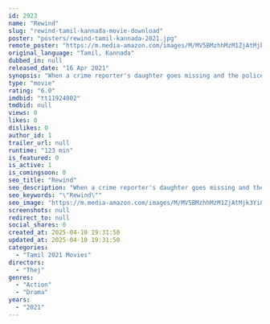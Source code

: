 ```yaml
---
id: 2923
name: "Rewind"
slug: "rewind-tamil-kannada-movie-download"
poster: "posters/rewind-tamil-kannada-2021.jpg"
remote_poster: "https://m.media-amazon.com/images/M/MV5BMzhhMzM1ZjAtMjk3Yi00OWE3LThmY2ItMGRkMWUzMDkzOGNjXkEyXkFqcGdeQXVyNzc2MTc4MTY@._V1_SX300.jpg"
original_language: "Tamil, Kannada"
dubbed_in: null
released_date: "16 Apr 2021"
synopsis: "When a crime reporter's daughter goes missing and the police reach a dead end, he resorts to using lucid dreams to track her down with the help of his wife, a scientist."
type: "movie"
rating: "6.0"
imdbid: "tt11924002"
tmdbid: null
views: 0
likes: 0
dislikes: 0
author_id: 1
trailer_url: null
runtime: "123 min"
is_featured: 0
is_active: 1
is_comingsoon: 0
seo_title: "Rewind"
seo_description: "When a crime reporter's daughter goes missing and the police reach a dead end, he resorts to using lucid dreams to track her down with the help of his wife, a scientist."
seo_keywords: "\"Rewind\""
seo_image: "https://m.media-amazon.com/images/M/MV5BMzhhMzM1ZjAtMjk3Yi00OWE3LThmY2ItMGRkMWUzMDkzOGNjXkEyXkFqcGdeQXVyNzc2MTc4MTY@._V1_SX300.jpg"
screenshots: null
redirect_to: null
social_shares: 0
created_at: 2025-04-10 19:31:50
updated_at: 2025-04-10 19:31:50
categories:
  - "Tamil 2021 Movies"
directors:
  - "Thej"
genres:
  - "Action"
  - "Drama"
years:
  - "2021"
---
```


